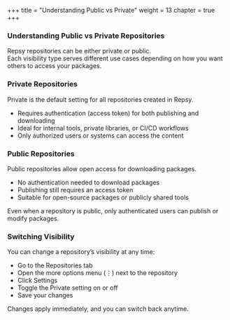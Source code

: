 +++
title = "Understanding Public vs Private"
weight = 13
chapter = true
+++


### Understanding Public vs Private Repositories

Repsy repositories can be either private or public.  
Each visibility type serves different use cases depending on how you want others to access your packages.

### Private Repositories

Private is the default setting for all repositories created in Repsy.

- Requires authentication (access token) for both publishing and downloading
- Ideal for internal tools, private libraries, or CI/CD workflows
- Only authorized users or systems can access the content

### Public Repositories

Public repositories allow open access for downloading packages.

- No authentication needed to download packages
- Publishing still requires an access token
- Suitable for open-source packages or publicly shared tools

Even when a repository is public, only authenticated users can publish or modify packages.

### Switching Visibility

You can change a repository’s visibility at any time:

- Go to the Repositories tab
- Open the more options menu (⋮) next to the repository
- Click Settings
- Toggle the Private setting on or off
- Save your changes

Changes apply immediately, and you can switch back anytime.
